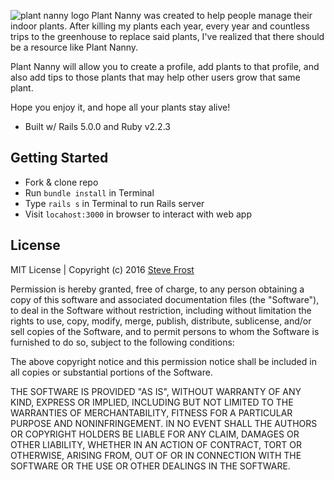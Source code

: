 ![plant nanny logo](https://d3vv6lp55qjaqc.cloudfront.net/items/2f2Y3N2Q2G1Y450T373s/plantnannylogoforgithub.jpg)
Plant Nanny was created to help people manage their indoor plants. After killing my plants each year, every year and countless trips to the greenhouse to replace said plants, I've realized that there should be a resource like Plant Nanny.

Plant Nanny will allow you to create a profile, add plants to that profile, and also add tips to those plants that may help other users grow that same plant.

Hope you enjoy it, and hope all your plants stay alive!

* Built w/ Rails 5.0.0 and Ruby v2.2.3

## Getting Started
* Fork & clone repo
* Run `bundle install` in Terminal
* Type `rails s` in Terminal to run Rails server
* Visit `locahost:3000` in browser to interact with web app

## License

MIT License | Copyright (c) 2016 [Steve Frost](http://steveafrost.com)

Permission is hereby granted, free of charge, to any person obtaining a copy
of this software and associated documentation files (the "Software"), to deal
in the Software without restriction, including without limitation the rights
to use, copy, modify, merge, publish, distribute, sublicense, and/or sell
copies of the Software, and to permit persons to whom the Software is
furnished to do so, subject to the following conditions:

The above copyright notice and this permission notice shall be included in all
copies or substantial portions of the Software.

THE SOFTWARE IS PROVIDED "AS IS", WITHOUT WARRANTY OF ANY KIND, EXPRESS OR
IMPLIED, INCLUDING BUT NOT LIMITED TO THE WARRANTIES OF MERCHANTABILITY,
FITNESS FOR A PARTICULAR PURPOSE AND NONINFRINGEMENT. IN NO EVENT SHALL THE
AUTHORS OR COPYRIGHT HOLDERS BE LIABLE FOR ANY CLAIM, DAMAGES OR OTHER
LIABILITY, WHETHER IN AN ACTION OF CONTRACT, TORT OR OTHERWISE, ARISING FROM,
OUT OF OR IN CONNECTION WITH THE SOFTWARE OR THE USE OR OTHER DEALINGS IN THE
SOFTWARE.
